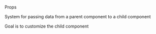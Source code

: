 Props

System for passing data from a parent component to a child component

Goal is to customize the child component
